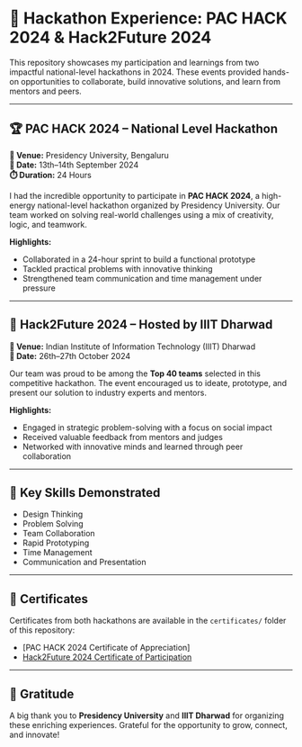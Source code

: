 # 🚀 Hackathon Experience: PAC HACK 2024 & Hack2Future 2024

This repository showcases my participation and learnings from two impactful national-level hackathons in 2024. These events provided hands-on opportunities to collaborate, build innovative solutions, and learn from mentors and peers.

---

## 🏆 PAC HACK 2024 – National Level Hackathon  
**📍 Venue:** Presidency University, Bengaluru  
**📅 Date:** 13th–14th September 2024  
**⏱️ Duration:** 24 Hours  

I had the incredible opportunity to participate in **PAC HACK 2024**, a high-energy national-level hackathon organized by Presidency University. Our team worked on solving real-world challenges using a mix of creativity, logic, and teamwork.  

**Highlights:**  
- Collaborated in a 24-hour sprint to build a functional prototype  
- Tackled practical problems with innovative thinking  
- Strengthened team communication and time management under pressure  

---

## 🌟 Hack2Future 2024 – Hosted by IIIT Dharwad  
**📍 Venue:** Indian Institute of Information Technology (IIIT) Dharwad  
**📅 Date:** 26th–27th October 2024  

Our team was proud to be among the **Top 40 teams** selected in this competitive hackathon. The event encouraged us to ideate, prototype, and present our solution to industry experts and mentors.  

**Highlights:**  
- Engaged in strategic problem-solving with a focus on social impact  
- Received valuable feedback from mentors and judges  
- Networked with innovative minds and learned through peer collaboration  

---

## 🧠 Key Skills Demonstrated

- Design Thinking  
- Problem Solving  
- Team Collaboration  
- Rapid Prototyping  
- Time Management  
- Communication and Presentation  

---

## 📜 Certificates

Certificates from both hackathons are available in the `certificates/` folder of this repository:
- [PAC HACK 2024 Certificate of Appreciation]
- [Hack2Future 2024 Certificate of Participation](https://github.com/hrishi-6887/Certificate/blob/main/Hackathon/Hack%20to%20future%20Certificate.jpg)

---

## 🙌 Gratitude

A big thank you to **Presidency University** and **IIIT Dharwad** for organizing these enriching experiences. Grateful for the opportunity to grow, connect, and innovate!

